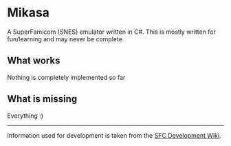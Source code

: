 # Mikasa
A SuperFamicom (SNES) emulator written in C#. This is mostly written for fun/learning and may never be complete.


## What works
Nothing is completely implemented so far

## What is missing
Everything :)

---
Information used for development is taken from the [SFC Development Wiki](https://wiki.superfamicom.org/).
